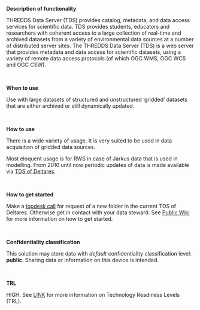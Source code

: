 **Description of functionality**

THREDDS Data Server (TDS) provides catalog, metadata, and data access services for scientific data. TDS provides students, educators and researchers with coherent access to a large collection of real-time and archived datasets from a variety of environmental data sources at a number of distributed server sites. The THREDDS Data Server (TDS) is a web server that provides metadata and data access for scientific datasets, using a variety of remote data access protocols (of which OGC WMS, OGC WCS and OGC CSW).

&nbsp;

**When to use**

Use with large datasets of structured and unstructured ‘gridded’ datasets that are either archived or still dynamically updated.

&nbsp;

**How to use**

There is a wide variety of usage. It is very suited to be used in data acquisition of gridded data sources.

Most eloquent usage is for RWS in case of Jarkus data that is used in modelling. From 2010 until now periodic updates of data is made available via [TDS of Deltares](https://opendap.deltares.nl/thredds/catalog/opendap/rijkswaterstaat/jarkus/grids/catalog.html).

&nbsp;

**How to get started**

Make a [topdesk call](https://deltares.topdesk.net/tas/public/ssp/content/serviceflow?unid=4841224e52364d35bf46f38864b5308e&openedFromService=true) for request of a new folder in the current TDS of Deltares. Otherwise get in contact with your data steward.
See [Public Wiki](https://publicwiki.deltares.nl/display/FAIR/Getting+started+with+THREDDS) for more information on how to get started.

&nbsp;

**Confidentiality classification**

This solution may store data with _default_ confidentiality classification level: __public__. Sharing data or information on this device is intended.

&nbsp;

**TRL**

HIGH. See [LINK](/storage-finder/trl) for more information on Technology Readiness Levels (TRL).
